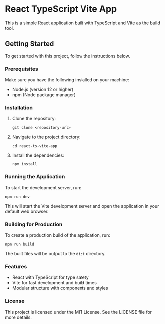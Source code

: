 # React TypeScript Vite App

This is a simple React application built with TypeScript and Vite as the build tool.

## Getting Started

To get started with this project, follow the instructions below.

### Prerequisites

Make sure you have the following installed on your machine:

- Node.js (version 12 or higher)
- npm (Node package manager)

### Installation

1. Clone the repository:

   ```
   git clone <repository-url>
   ```

2. Navigate to the project directory:

   ```
   cd react-ts-vite-app
   ```

3. Install the dependencies:

   ```
   npm install
   ```

### Running the Application

To start the development server, run:

```
npm run dev
```

This will start the Vite development server and open the application in your default web browser.

### Building for Production

To create a production build of the application, run:

```
npm run build
```

The built files will be output to the `dist` directory.

### Features

- React with TypeScript for type safety
- Vite for fast development and build times
- Modular structure with components and styles

### License

This project is licensed under the MIT License. See the LICENSE file for more details.
